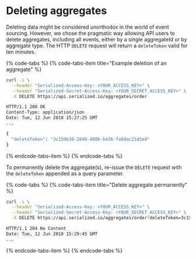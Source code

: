 # Deleting aggregates

Deleting data might be considered unorthodox in the world of event sourcing. However, we chose the pragmatic way allowing API users to delete aggregates, including all events, either by a single aggregateId or by aggregate type. The HTTP `DELETE` request will return a `deleteToken` valid for ten minutes.

{% code-tabs %}
{% code-tabs-item title="Example deletion of an aggregate" %}
```bash
curl -i \
  --header "Serialized-Access-Key: <YOUR_ACCESS_KEY>" \
  --header "Serialized-Secret-Access-Key: <YOUR_SECRET_ACCESS_KEY>" \
  -X DELETE https://api.serialized.io/aggregates/order

HTTP/1.1 200 OK
Content-Type: application/json
Date: Tue, 12 Jun 2018 15:27:25 GMT
...

{
  "deleteToken": "3c159b36-2840-480b-b436-fa69ac21d5e4"
}
```
{% endcode-tabs-item %}
{% endcode-tabs %}

To permanently delete the aggregate\(s\), re-issue the `DELETE` request with the `deleteToken` appended as a query parameter.

{% code-tabs %}
{% code-tabs-item title="Delete aggregate permanently" %}
```bash
curl -i \
  --header "Serialized-Access-Key: <YOUR_ACCESS_KEY>" \
  --header "Serialized-Secret-Access-Key: <YOUR_SECRET_ACCESS_KEY>" \
  -X DELETE https://api.serialized.io/aggregates/order?deleteToken=3c159b36-2840-480b-b436-fa69ac21d5e4

HTTP/1.1 204 No Content
Date: Tue, 12 Jun 2018 15:29:45 GMT
...
```
{% endcode-tabs-item %}
{% endcode-tabs %}

